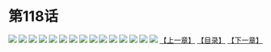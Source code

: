 # 第118话
![](https://s2.baozimh.com/scomic/yuekanshaonuyeqijun-chunquan/0/117-w5fa/1.jpg)
![](https://s2.baozimh.com/scomic/yuekanshaonuyeqijun-chunquan/0/117-w5fa/2.jpg)
![](https://s2.baozimh.com/scomic/yuekanshaonuyeqijun-chunquan/0/117-w5fa/3.jpg)
![](https://s2.baozimh.com/scomic/yuekanshaonuyeqijun-chunquan/0/117-w5fa/4.jpg)
![](https://s2.baozimh.com/scomic/yuekanshaonuyeqijun-chunquan/0/117-w5fa/5.jpg)
![](https://s2.baozimh.com/scomic/yuekanshaonuyeqijun-chunquan/0/117-w5fa/6.jpg)
![](https://s2.baozimh.com/scomic/yuekanshaonuyeqijun-chunquan/0/117-w5fa/7.jpg)
![](https://s2.baozimh.com/scomic/yuekanshaonuyeqijun-chunquan/0/117-w5fa/8.jpg)
![](https://s2.baozimh.com/scomic/yuekanshaonuyeqijun-chunquan/0/117-w5fa/9.jpg)
![](https://s2.baozimh.com/scomic/yuekanshaonuyeqijun-chunquan/0/117-w5fa/10.jpg)
![](https://s2.baozimh.com/scomic/yuekanshaonuyeqijun-chunquan/0/117-w5fa/11.jpg)
![](https://s2.baozimh.com/scomic/yuekanshaonuyeqijun-chunquan/0/117-w5fa/12.jpg)
![](https://s2.baozimh.com/scomic/yuekanshaonuyeqijun-chunquan/0/117-w5fa/13.jpg)
![](https://s2.baozimh.com/scomic/yuekanshaonuyeqijun-chunquan/0/117-w5fa/14.jpg)
![](https://s2.baozimh.com/scomic/yuekanshaonuyeqijun-chunquan/0/117-w5fa/15.jpg)
[【上一章】](./117.md)
[【目录】](./README.md)
[【下一章】](./119.md)
